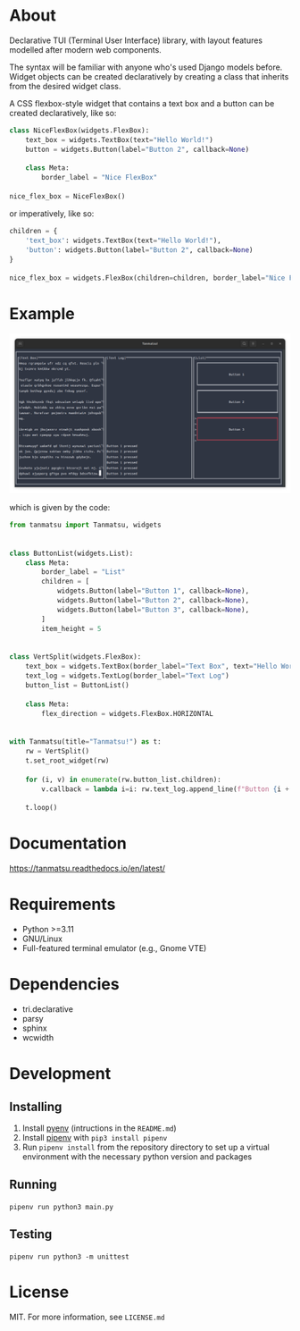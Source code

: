 # About

Declarative TUI (Terminal User Interface) library, with layout features modelled after modern web components.

The syntax will be familiar with anyone who's used Django models before. Widget objects can be created declaratively by creating a class that inherits from the desired widget class.

A CSS flexbox-style widget that contains a text box and a button can be created declaratively, like so:

```python
class NiceFlexBox(widgets.FlexBox):
	text_box = widgets.TextBox(text="Hello World!")
	button = widgets.Button(label="Button 2", callback=None)
	
	class Meta:
		border_label = "Nice FlexBox"

nice_flex_box = NiceFlexBox()

```

or imperatively, like so:

```python
children = {
	'text_box': widgets.TextBox(text="Hello World!"),
	'button': widgets.Button(label="Button 2", callback=None)
}

nice_flex_box = widgets.FlexBox(children=children, border_label="Nice FlexBox")

```

# Example

![tanmatsu example screenshot](/screenshots/main.png)

which is given by the code:

```python
from tanmatsu import Tanmatsu, widgets


class ButtonList(widgets.List):
	class Meta:
		border_label = "List"
		children = [
			widgets.Button(label="Button 1", callback=None),
			widgets.Button(label="Button 2", callback=None),
			widgets.Button(label="Button 3", callback=None),
		]
		item_height = 5


class VertSplit(widgets.FlexBox):
	text_box = widgets.TextBox(border_label="Text Box", text="Hello World!")
	text_log = widgets.TextLog(border_label="Text Log")
	button_list = ButtonList()
	
	class Meta:
		flex_direction = widgets.FlexBox.HORIZONTAL


with Tanmatsu(title="Tanmatsu!") as t:
	rw = VertSplit()
	t.set_root_widget(rw)
	
	for (i, v) in enumerate(rw.button_list.children):
		v.callback = lambda i=i: rw.text_log.append_line(f"Button {i + 1} pressed")
	
	t.loop()
```

# Documentation

https://tanmatsu.readthedocs.io/en/latest/

# Requirements

* Python >=3.11
* GNU/Linux
* Full-featured terminal emulator (e.g., Gnome VTE)

# Dependencies

* tri.declarative
* parsy
* sphinx
* wcwidth

# Development

## Installing

1. Install [pyenv](https://github.com/pyenv/pyenv) (intructions in the `README.md`)
2. Install [pipenv](https://github.com/pypa/pipenv) with `pip3 install pipenv`
3. Run `pipenv install` from the repository directory to set up a virtual environment with the necessary python version and packages

## Running

`pipenv run python3 main.py`

## Testing

`pipenv run python3 -m unittest`

# License

MIT. For more information, see `LICENSE.md`
